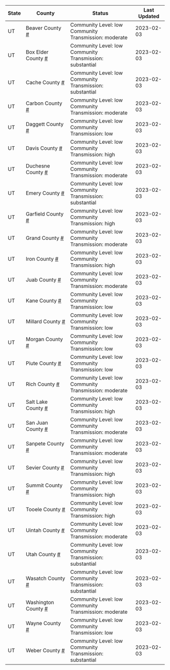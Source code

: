 State | County | Status | Last Updated
--- | --- | --- | --- 
UT | Beaver County <a href="#beaver_county">#</a> | <a name="beaver_county"></a>Community Level: low<br/>Community Transmission: moderate | 2023-02-03
UT | Box Elder County <a href="#box_elder_county">#</a> | <a name="box_elder_county"></a>Community Level: low<br/>Community Transmission: substantial | 2023-02-03
UT | Cache County <a href="#cache_county">#</a> | <a name="cache_county"></a>Community Level: low<br/>Community Transmission: substantial | 2023-02-03
UT | Carbon County <a href="#carbon_county">#</a> | <a name="carbon_county"></a>Community Level: low<br/>Community Transmission: moderate | 2023-02-03
UT | Daggett County <a href="#daggett_county">#</a> | <a name="daggett_county"></a>Community Level: low<br/>Community Transmission: low | 2023-02-03
UT | Davis County <a href="#davis_county">#</a> | <a name="davis_county"></a>Community Level: low<br/>Community Transmission: high | 2023-02-03
UT | Duchesne County <a href="#duchesne_county">#</a> | <a name="duchesne_county"></a>Community Level: low<br/>Community Transmission: moderate | 2023-02-03
UT | Emery County <a href="#emery_county">#</a> | <a name="emery_county"></a>Community Level: low<br/>Community Transmission: substantial | 2023-02-03
UT | Garfield County <a href="#garfield_county">#</a> | <a name="garfield_county"></a>Community Level: low<br/>Community Transmission: high | 2023-02-03
UT | Grand County <a href="#grand_county">#</a> | <a name="grand_county"></a>Community Level: low<br/>Community Transmission: moderate | 2023-02-03
UT | Iron County <a href="#iron_county">#</a> | <a name="iron_county"></a>Community Level: low<br/>Community Transmission: high | 2023-02-03
UT | Juab County <a href="#juab_county">#</a> | <a name="juab_county"></a>Community Level: low<br/>Community Transmission: moderate | 2023-02-03
UT | Kane County <a href="#kane_county">#</a> | <a name="kane_county"></a>Community Level: low<br/>Community Transmission: low | 2023-02-03
UT | Millard County <a href="#millard_county">#</a> | <a name="millard_county"></a>Community Level: low<br/>Community Transmission: low | 2023-02-03
UT | Morgan County <a href="#morgan_county">#</a> | <a name="morgan_county"></a>Community Level: low<br/>Community Transmission: low | 2023-02-03
UT | Piute County <a href="#piute_county">#</a> | <a name="piute_county"></a>Community Level: low<br/>Community Transmission: low | 2023-02-03
UT | Rich County <a href="#rich_county">#</a> | <a name="rich_county"></a>Community Level: low<br/>Community Transmission: moderate | 2023-02-03
UT | Salt Lake County <a href="#salt_lake_county">#</a> | <a name="salt_lake_county"></a>Community Level: low<br/>Community Transmission: high | 2023-02-03
UT | San Juan County <a href="#san_juan_county">#</a> | <a name="san_juan_county"></a>Community Level: low<br/>Community Transmission: moderate | 2023-02-03
UT | Sanpete County <a href="#sanpete_county">#</a> | <a name="sanpete_county"></a>Community Level: low<br/>Community Transmission: moderate | 2023-02-03
UT | Sevier County <a href="#sevier_county">#</a> | <a name="sevier_county"></a>Community Level: low<br/>Community Transmission: high | 2023-02-03
UT | Summit County <a href="#summit_county">#</a> | <a name="summit_county"></a>Community Level: low<br/>Community Transmission: high | 2023-02-03
UT | Tooele County <a href="#tooele_county">#</a> | <a name="tooele_county"></a>Community Level: low<br/>Community Transmission: high | 2023-02-03
UT | Uintah County <a href="#uintah_county">#</a> | <a name="uintah_county"></a>Community Level: low<br/>Community Transmission: moderate | 2023-02-03
UT | Utah County <a href="#utah_county">#</a> | <a name="utah_county"></a>Community Level: low<br/>Community Transmission: substantial | 2023-02-03
UT | Wasatch County <a href="#wasatch_county">#</a> | <a name="wasatch_county"></a>Community Level: low<br/>Community Transmission: substantial | 2023-02-03
UT | Washington County <a href="#washington_county">#</a> | <a name="washington_county"></a>Community Level: low<br/>Community Transmission: moderate | 2023-02-03
UT | Wayne County <a href="#wayne_county">#</a> | <a name="wayne_county"></a>Community Level: low<br/>Community Transmission: low | 2023-02-03
UT | Weber County <a href="#weber_county">#</a> | <a name="weber_county"></a>Community Level: low<br/>Community Transmission: substantial | 2023-02-03
